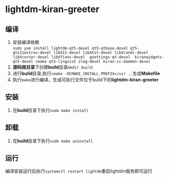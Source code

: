 # lightdm-kiran-greeter

## 编译
1.  安装编译依赖  
   `sudo yum install lightdm-qt5-devel qt5-qtbase-devel qt5-qtx11extras-devel libX11-devel libXtst-devel
libXrandr-devel libXcursor-devel
libXfixes-devel  gsettings-qt-devel  kiranwidgets-qt5-devel cmake qt5-linguist zlog-devel kiran-cc-daemon-devel`
2. **源码根目录**下创建**build**目录`mkdir build`
3. 进行**build**目录,执行`cmake -DCMAKE_INSTALL_PREFIX=/usr ..`生成**Makefile**
4. 执行`make`进行编译，生成可执行文件位于build下的**lightdm-kiran-greeter**

## 安装
1. 在**build**目录下执行`sudo make install`

## 卸载
1. 在**build**目录下执行`sudo make uninstall`

## 运行
编译安装运行后执行`systemctl restart lightdm`重启lightdm服务即可运行
